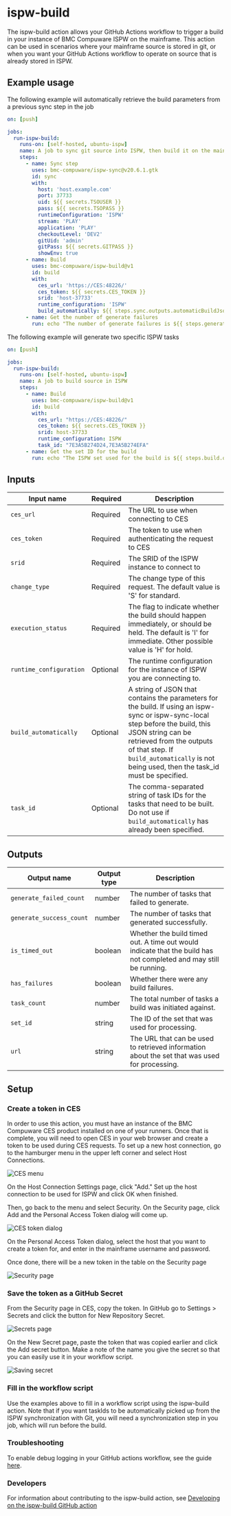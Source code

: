 # ispw-build

The ispw-build action allows your GitHub Actions workflow to trigger a build in your instance of BMC Compuware ISPW on the mainframe. This action can be used in scenarios where your mainframe source is stored in git, or when you want your GitHub Actions workflow to operate on source that is already stored in ISPW.

## Example usage

The following example will automatically retrieve the build parameters from a previous sync step in the job

``` yaml
on: [push]

jobs:
  run-ispw-build:
    runs-on: [self-hosted, ubuntu-ispw]
    name: A job to sync git source into ISPW, then build it on the mainframe
    steps:
      - name: Sync step
        uses: bmc-compuware/ispw-sync@v20.6.1.gtk
        id: sync
        with:
          host: 'host.example.com'
          port: 37733
          uid: ${{ secrets.TSOUSER }}
          pass: ${{ secrets.TSOPASS }}
          runtimeConfiguration: 'ISPW'
          stream: 'PLAY'
          application: 'PLAY'
          checkoutLevel: 'DEV2'
          gitUid: 'admin'
          gitPass: ${{ secrets.GITPASS }}
          showEnv: true
      - name: Build
        uses: bmc-compuware/ispw-build@v1
        id: build
        with:
          ces_url: 'https://CES:48226/'
          ces_token: ${{ secrets.CES_TOKEN }}
          srid: 'host-37733'
          runtime_configuration: 'ISPW'
          build_automatically: ${{ steps.sync.outputs.automaticBuildJson }}
      - name: Get the number of generate failures
        run: echo "The number of generate failures is ${{ steps.generate.outputs.generate_failed_count }}"
```

The following example will generate two specific ISPW tasks 

``` yaml
on: [push]

jobs:
  run-ispw-build:
    runs-on: [self-hosted, ubuntu-ispw]
    name: A job to build source in ISPW
    steps:
      - name: Build
        uses: bmc-compuware/ispw-build@v1
        id: build
        with:
          ces_url: "https://CES:48226/"
          ces_token: ${{ secrets.CES_TOKEN }}
          srid: host-37733
          runtime_configuration: ISPW
          task_id: "7E3A5B274D24,7E3A5B274EFA"
      - name: Get the set ID for the build
        run: echo "The ISPW set used for the build is ${{ steps.build.outputs.set_id }}"
```

## Inputs

| Input name | Required | Description |
| ---------- | -------- | ----------- |
| `ces_url` | Required | The URL to use when connecting to CES |
| `ces_token` | Required | The token to use when authenticating the request to CES |
| `srid` | Required | The SRID of the ISPW instance to connect to |
| `change_type` | Required | The change type of this request. The default value is 'S' for standard. |
| `execution_status` | Required | The flag to indicate whether the build should happen immediately, or should be held. The default is 'I' for immediate. Other possible value is 'H' for hold. |
| `runtime_configuration` | Optional | The runtime configuration for the instance of ISPW you are connecting to. |
| `build_automatically` | Optional | A string of JSON that contains the parameters for the build. If using an ispw-sync or ispw-sync-local step before the build, this JSON string can be retrieved from the outputs of that step. If `build_automatically` is not being used, then the task_id must be specified. |
| `task_id` | Optional | The comma-separated string of task IDs for the tasks that need to be built. Do not use if `build_automatically` has already been specified.|

## Outputs

| Output name | Output type | Description |
| ----------- | ----------- | ----------- |
| `generate_failed_count` | number | The number of tasks that failed to generate. |
| `generate_success_count` | number | The number of tasks that generated successfully. |
| `is_timed_out` | boolean | Whether the build timed out. A time out would indicate that the build has not completed and may still be running. |
| `has_failures` | boolean | Whether there were any build failures. |
| `task_count` | number | The total number of tasks a build was initiated against. |
| `set_id` | string | The ID of the set that was used for processing. |
| `url` | string | The URL that can be used to retrieved information about the set that was used for processing. |

## Setup

### Create a token in CES

In order to use this action, you must have an instance of the BMC Compuware CES product installed on one of your runners. Once that is complete, you will need to open CES in your web browser and create a token to be used during CES requests. To set up a new host connection, go to the hamburger menu in the upper left corner and select Host Connections.

![CES menu](media/ces-menu.png "CES menu")

On the Host Connection Settings page, click "Add." Set up the host connection to be used for ISPW and click OK when finished.

Then, go back to the menu and select Security. On the Security page, click Add and the Personal Access Token dialog will come up.

![CES token dialog](media/ces-token-dialog.png)

On the Personal Access Token dialog, select the host that you want to create a token for, and enter in the mainframe username and password.

Once done, there will be a new token in the table on the Security page

![Security page](media/ces-token.png)

### Save the token as a GitHub Secret

From the Security page in CES, copy the token. In GitHub go to Settings > Secrets and click the button for New Repository Secret.

![Secrets page](media/github-secrets-settings.png)

On the New Secret page, paste the token that was copied earlier and click the Add secret button. Make a note of the name you give the secret so that you can easily use it in your workflow script.

![Saving secret](media/github-saving-secret.png)

### Fill in the workflow script

Use the examples above to fill in a workflow script using the ispw-build action. Note that if you want taskIds to be automatically picked up from the ISPW synchronization with Git, you will need a synchronization step in you job, which will run before the build.

### Troubleshooting

To enable debug logging in your GitHub actions workflow, see the guide [here](https://docs.github.com/en/actions/managing-workflow-runs/enabling-debug-logging).

### Developers

For information about contributing to the ispw-build action, see [Developing on the ispw-build GitHub action](./CONTRIBUTING.md)
